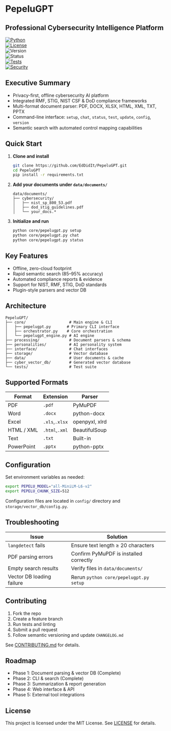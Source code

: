 # PepeluGPT

## Professional Cybersecurity Intelligence Platform

[![Python](https://img.shields.io/badge/Python-3.8+-blue.svg)](https://python.org)  
[![License](https://img.shields.io/badge/License-MIT-green.svg)](LICENSE)  
![Version](https://img.shields.io/badge/Version-v0.3.1-blue.svg)  
![Status](https://img.shields.io/badge/Status-Beta-brightgreen.svg)  
[![Tests](https://github.com/EdDidIt/PepeluGPT/actions/workflows/tests.yml/badge.svg)](https://github.com/EdDidIt/PepeluGPT/actions)  
[![Security](https://github.com/EdDidIt/PepeluGPT/actions/workflows/security.yml/badge.svg)](https://github.com/EdDidIt/PepeluGPT/actions)

## Executive Summary

- Privacy-first, offline cybersecurity AI platform
- Integrated RMF, STIG, NIST CSF & DoD compliance frameworks
- Multi-format document parser: PDF, DOCX, XLSX, HTML, XML, TXT, PPTX
- Command-line interface: `setup`, `chat`, `status`, `test`, `update`, `config`, `version`
- Semantic search with automated control mapping capabilities  

## Quick Start

1. **Clone and install**

   ```bash
   git clone https://github.com/EdDidIt/PepeluGPT.git
   cd PepeluGPT
   pip install -r requirements.txt
   ```

2. **Add your documents under `data/documents/`**

   ```text
   data/documents/
   ├── cybersecurity/
   │   ├── nist_sp_800_53.pdf
   │   ├── dod_stig_guidelines.pdf
   │   └── your_docs.*
   ```

3. **Initialize and run**

   ```bash
   python core/pepelugpt.py setup
   python core/pepelugpt.py chat
   python core/pepelugpt.py status
   ```

## Key Features

- Offline, zero-cloud footprint  
- Rapid semantic search (85–95% accuracy)  
- Automated compliance reports & evidence  
- Support for NIST, RMF, STIG, DoD standards  
- Plugin-style parsers and vector DB  

## Architecture

```text
PepeluGPT/
├── core/                   # Main engine & CLI
│   ├── pepelugpt.py       # Primary CLI interface
│   ├── orchestrator.py    # Core orchestration
│   └── pepelugpt_engine.py # AI engine
├── processing/             # Document parsers & schema
├── personalities/          # AI personality system
├── interface/              # Chat interfaces
├── storage/                # Vector database
├── data/                   # User documents & cache
├── cyber_vector_db/        # Generated vector database
└── tests/                  # Test suite
```

## Supported Formats

| Format       | Extension     | Parser        |
|--------------|---------------|---------------|
| PDF          | `.pdf`        | PyMuPDF       |
| Word         | `.docx`       | python-docx   |
| Excel        | `.xls`,`.xlsx`| openpyxl, xlrd|
| HTML / XML   | `.html`,`.xml`| BeautifulSoup |
| Text         | `.txt`        | Built-in      |
| PowerPoint   | `.pptx`       | python-pptx   |

## Configuration

Set environment variables as needed:

```bash
export PEPELU_MODEL="all-MiniLM-L6-v2"
export PEPELU_CHUNK_SIZE=512
```

Configuration files are located in `config/` directory and `storage/vector_db/config.py`.

## Troubleshooting

| Issue                      | Solution                                  |
|----------------------------|-------------------------------------------|
| `langdetect` fails         | Ensure text length ≥ 20 characters        |
| PDF parsing errors         | Confirm PyMuPDF is installed correctly    |
| Empty search results       | Verify files in `data/documents/`         |
| Vector DB loading failure  | Rerun `python core/pepelugpt.py setup`       |

## Contributing

1. Fork the repo  
2. Create a feature branch  
3. Run tests and linting  
4. Submit a pull request  
5. Follow semantic versioning and update `CHANGELOG.md`

See [CONTRIBUTING.md](CONTRIBUTING.md) for details.

## Roadmap

- Phase 1: Document parsing & vector DB (Complete)  
- Phase 2: CLI & search (Complete)  
- Phase 3: Summarization & report generation  
- Phase 4: Web interface & API  
- Phase 5: External tool integrations  

## License

This project is licensed under the MIT License. See [LICENSE](LICENSE) for details.
